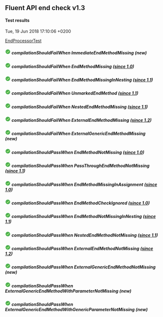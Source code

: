 ## Fluent API end check v1.3
#### Test results
Tue, 19 Jun 2018 17:10:06 +0200

[EndProcessorTest](../src/test/java/fluent/api/EndProcessorTest.java)
##### ![PASSED](icons8-passed-18.png)  compilationShouldFailWhen ImmediateEndMethodMissing _(new)_
##### ![PASSED](icons8-passed-18.png)  compilationShouldFailWhen EndMethodMissing _([since 1.0](TEST-REPORT-1.0.md))_
##### ![PASSED](icons8-passed-18.png)  compilationShouldFailWhen EndMethodMissingInNesting _([since 1.1](TEST-REPORT-1.1.md))_
##### ![PASSED](icons8-passed-18.png)  compilationShouldFailWhen UnmarkedEndMethod _([since 1.1](TEST-REPORT-1.1.md))_
##### ![PASSED](icons8-passed-18.png)  compilationShouldFailWhen NestedEndMethodMissing _([since 1.1](TEST-REPORT-1.1.md))_
##### ![PASSED](icons8-passed-18.png)  compilationShouldFailWhen ExternalEndMethodMissing _([since 1.2](TEST-REPORT-1.2.md))_
##### ![PASSED](icons8-passed-18.png)  compilationShouldFailWhen ExternalGenericEndMethodMissing _(new)_
##### ![PASSED](icons8-passed-18.png)  compilationShouldPassWhen EndMethodNotMissing _([since 1.0](TEST-REPORT-1.0.md))_
##### ![PASSED](icons8-passed-18.png)  compilationShouldPassWhen PassThroughEndMethodNotMissing _([since 1.1](TEST-REPORT-1.1.md))_
##### ![PASSED](icons8-passed-18.png)  compilationShouldPassWhen EndMethodMissingInAssignment _([since 1.0](TEST-REPORT-1.0.md))_
##### ![PASSED](icons8-passed-18.png)  compilationShouldPassWhen EndMethodCheckIgnored _([since 1.0](TEST-REPORT-1.0.md))_
##### ![PASSED](icons8-passed-18.png)  compilationShouldPassWhen EndMethodNotMissingInNesting _([since 1.1](TEST-REPORT-1.1.md))_
##### ![PASSED](icons8-passed-18.png)  compilationShouldPassWhen NestedEndMethodNotMissing _([since 1.1](TEST-REPORT-1.1.md))_
##### ![PASSED](icons8-passed-18.png)  compilationShouldPassWhen ExternalEndMethodNotMissing _([since 1.2](TEST-REPORT-1.2.md))_
##### ![PASSED](icons8-passed-18.png)  compilationShouldPassWhen ExternalGenericEndMethodNotMissing _(new)_
##### ![PASSED](icons8-passed-18.png)  compilationShouldPassWhen ExternalGenericEndMethodWithParameterNotMissing _(new)_
##### ![PASSED](icons8-passed-18.png)  compilationShouldPassWhen ExternalGenericEndMethodWithGenericParameterNotMissing _(new)_
